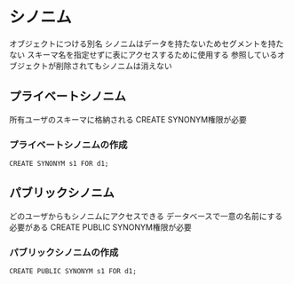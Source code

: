 # シノニム
オブジェクトにつける別名
シノニムはデータを持たないためセグメントを持たない
スキーマ名を指定せずに表にアクセスするために使用する
参照しているオブジェクトが削除されてもシノニムは消えない
## プライベートシノニム
所有ユーザのスキーマに格納される
CREATE SYNONYM権限が必要
### プライベートシノニムの作成
`CREATE SYNONYM s1 FOR d1;`
## パブリックシノニム
どのユーザからもシノニムにアクセスできる
データベースで一意の名前にする必要がある
CREATE PUBLIC SYNONYM権限が必要
### パブリックシノニムの作成
`CREATE PUBLIC SYNONYM s1 FOR d1;`



